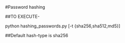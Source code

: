#Password hashing

##TO EXECUTE-

python hashing_passwords.py <password> [-t {sha256,sha512,md5}] 
  
 ##Default hash-type is sha256


